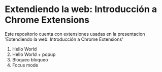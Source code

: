 # Extendiendo la web: Introducción a Chrome Extensions

Este repositorio cuenta con extensiones usadas en la presentacion 'Extendiendo la web: Introducción a Chrome Extensions'

1. Hello World
2. Hello World + popup
3. Bloqueo bloqueo
4. Focus mode


